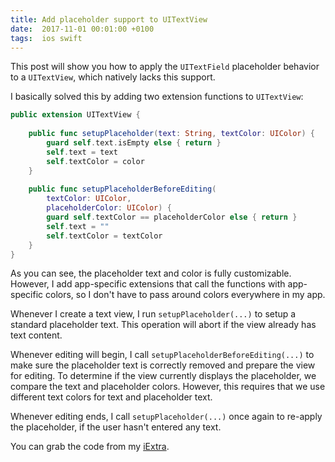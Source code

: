 ```yaml
---
title: Add placeholder support to UITextView
date:  2017-11-01 00:01:00 +0100
tags:  ios swift
---
```


This post will show you how to apply the `UITextField` placeholder behavior to a
`UITextView`, which natively lacks this support.

I basically solved this by adding two extension functions to `UITextView`:

```swift
public extension UITextView {
    
    public func setupPlaceholder(text: String, textColor: UIColor) {
        guard self.text.isEmpty else { return }
        self.text = text
        self.textColor = color
    }
    
    public func setupPlaceholderBeforeEditing(
        textColor: UIColor, 
        placeholderColor: UIColor) {
        guard self.textColor == placeholderColor else { return }
        self.text = ""
        self.textColor = textColor
    }
}
```

As you can see, the placeholder text and color is fully customizable. However, I
add app-specific extensions that call the functions with app-specific colors, so
I don't have to pass around colors everywhere in my app.

Whenever I create a text view, I run `setupPlaceholder(...)` to setup a standard
placeholder text. This operation will abort if the view already has text content. 

Whenever editing will begin, I call `setupPlaceholderBeforeEditing(...)` to make
sure the placeholder text is correctly removed and prepare the view for editing.
To determine if the view currently displays the placeholder, we compare the text
and placeholder colors. However, this requires that we use different text colors
for text and placeholder text.

Whenever editing ends, I call `setupPlaceholder(...)` once again to re-apply the
placeholder, if the user hasn't entered any text.

You can grab the code from my [iExtra](https://github.com/danielsaidi/iExtra).